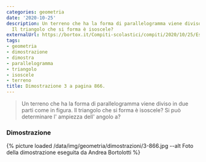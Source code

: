 ```yaml
---
categories: geometria
date: '2020-10-25'
description: Un terreno che ha la forma di parallelogramma viene diviso in due parti.
  Il triangolo che si forma è isoscele?
externalUrl: https://bortox.it/Compiti-scolastici/compiti/2020/10/25/Esercizio-3-Pagina-866.html
tags:
- geometria
- dimostrazione
- dimostra
- parallelogramma
- triangolo
- isoscele
- terreno
title: Dimostrazione 3 a pagina 866.
---
```


> Un terreno che ha la forma di parallelogramma viene diviso in due parti come in figura. Il triangolo che si forma è isoscele? Si può determinare l' ampiezza dell' angolo a?

### Dimostrazione

{% picture loaded /data/img/geometria/dimostrazioni/3-866.jpg --alt Foto della dimostrazione eseguita da Andrea Bortolotti %}